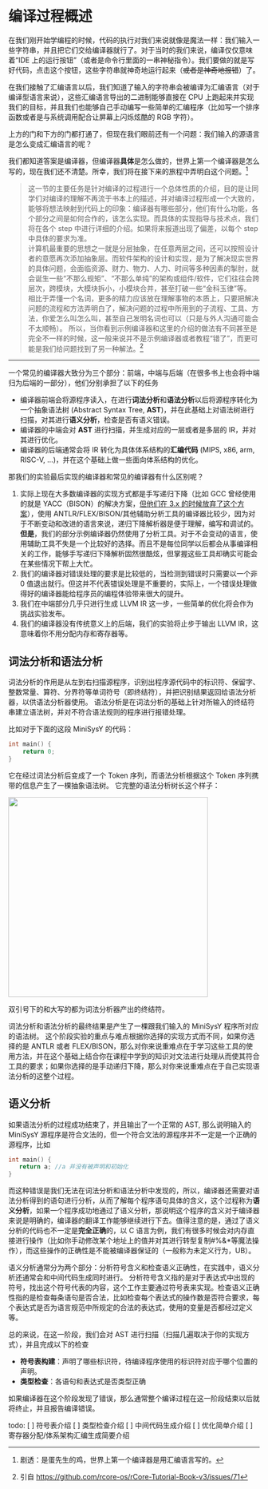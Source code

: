 # 编译过程概述

在我们刚开始学编程的时候，代码的执行对我们来说就像是魔法一样：我们输入一些字符串，并且把它们交给编译器就行了。对于当时的我们来说，编译仅仅意味着“IDE 上的运行按钮”（或者是命令行里面的一串神秘指令）。我们要做的就是写好代码，点击这个按钮，这些字符串就神奇地运行起来（~~或者是神奇地报错~~）了。

在我们接触了汇编语言以后，我们知道了输入的字符串会被编译为汇编语言（对于编译型语言来说），这些汇编语言导出的二进制能够直接在 CPU 上跑起来并实现我们的目标，并且我们也能够自己手动编写一些简单的汇编程序（比如写一个排序函数或者是与系统调用配合让屏幕上闪烁炫酷的 RGB 字符）。

上方的门和下方的门都打通了，但现在我们眼前还有一个问题：我们输入的源语言是怎么变成汇编语言的呢？

我们都知道答案是编译器，但编译器**具体**是怎么做的，世界上第一个编译器是怎么写的，现在我们还不清楚。所幸，我们将在接下来的旅程中弄明白这个问题。[^1]

[^1]: 剧透：是蛋先生的鸡，世界上第一个编译器是用汇编语言写的。

> 这一节的主要任务是针对编译的过程进行一个总体性质的介绍，目的是让同学们对编译的理解不再流于书本上的描述，并对编译过程形成一个大致的，能够将想法映射到代码上的印象：编译器有哪些部分，他们有什么功能，各个部分之间是如何合作的，该怎么实现。而具体的实现指导与技术点，我们将在各个 step 中进行详细的介绍。如果将来报道出现了偏差，以每个 step 中具体的要求为准。  
> 计算机最重要的思想之一就是分层抽象，在任意两层之间，还可以按照设计者的意愿再次添加抽象层。而软件架构的设计和实现，是为了解决现实世界的具体问题，会面临资源、财力、物力、人力、时间等多种因素的掣肘，就会诞生一些“不那么规矩”、“不那么单纯”的架构或组件/软件，它们往往会跨层次，跨模块，大模块拆小，小模块合并，甚至打破一些“金科玉律”等。    
> 相比于弄懂一个名词，更多的精力应该放在理解事物的本质上，只要把解决问题的流程和方法弄明白了，解决问题的过程中所用到的子流程、工具、方法，你爱怎么叫怎么叫，甚至自己发明名词也可以（只是与外人沟通可能会不太顺畅）。
> 所以，当你看到示例编译器和这里的介绍的做法有不同甚至是完全不一样的时候，这一般来说并不是示例编译器或者教程“错了”，而更可能是我们给问题找到了另一种解法。[^2] 

 [^2]: 引自 https://github.com/rcore-os/rCore-Tutorial-Book-v3/issues/71

------

一个常见的编译器大致分为三个部分：前端，中端与后端（在很多书上也会将中端归为后端的一部分），他们分别承担了以下的任务

- 编译器前端会将源程序读入，在进行**词法分析**和**语法分析**以后将源程序转化为一个抽象语法树 (Abstract Syntax Tree, **AST**)，并在此基础上对语法树进行扫描，对其进行**语义分析**，检查是否有语义错误。
- 编译器的中端会对 **AST** 进行扫描，并生成对应的一层或者是多层的 IR，并对其进行优化。
- 编译器的后端通常会将 IR 转化为具体体系结构的**汇编代码** (MIPS, x86, arm, RISC-V, ...)，并在这个基础上做一些面向体系结构的优化。

那我们的实验最后实现的编译器和常见的编译器有什么区别呢？

1. 实际上现在大多数编译器的实现方式都是手写递归下降（比如 GCC 曾经使用的就是 YACC（BISON）的解决方案，[但他们在 3.x 的时候放弃了这个方案](http://gcc.gnu.org/wiki/New_C_Parser )），使用 ANTLR/FLEX/BISON/其他辅助分析工具的编译器比较少，因为对于不断变动和改进的语言来说，递归下降解析器是便于理解，编写和调试的。
   **但是**，我们的部分示例编译器仍然使用了分析工具。对于不会变动的语言，使用辅助工具不失是一个比较好的选择。而且不是每位同学以后都会从事编译相关的工作，能够手写递归下降解析固然很酷炫，但掌握这些工具却确实可能会在某些情况下帮上大忙。
2. 我们的编译器对错误处理的要求是比较低的，当检测到错误时只需要以一个非 0 值退出就行。但这并不代表错误处理是不重要的，实际上，一个错误处理做得好的编译器能给程序员的编程体验带来很大的提升。
3. 我们在中端部分几乎只进行生成 LLVM IR 这一步，一些简单的优化将会作为挑战实验发布。
4. 我们的编译器没有传统意义上的后端，我们的实验将止步于输出 LLVM IR，这意味着你不用分配内存和寄存器等。

## 词法分析和语法分析
词法分析的作用是从左到右扫描源程序，识别出程序源代码中的标识符、保留字、整数常量、算符、分界符等单词符号（即终结符），并把识别结果返回给语法分析器，以供语法分析器使用。
语法分析是在词法分析的基础上针对所输入的终结符串建立语法树，并对不符合语法规则的程序进行报错处理。

比如对于下面的这段 MiniSysY 的代码：

``` c
int main() {
    return 0;
}
```

它在经过词法分析后变成了一个 Token 序列，而语法分析根据这个 Token 序列携带的信息产生了一棵抽象语法树。
它完整的语法分析树长这个样子：

<img src = "./../files/parsetree.png" width="400px">

双引号下的和大写的都为词法分析器产出的终结符。

词法分析和语法分析的最终结果是产生了一棵跟我们输入的 MiniSysY 程序所对应的语法树。
这个阶段实验的重点与难点根据你选择的实现方式而不同，如果你选择的是 ANTLR 或者 FLEX/BISON，那么对你来说重难点在于学习这些工具的使用方法，并在这个基础上结合你在课程中学到的知识对文法进行处理从而使其符合工具的要求；如果你选择的是手动递归下降，那么对你来说重难点在于自己实现语法分析的这整个过程。

## 语义分析

如果语法分析的过程成功结束了，并且输出了一个正常的 AST, 那么说明输入的 MiniSysY 源程序是符合文法的，但一个符合文法的源程序并不一定是一个正确的源程序，比如
```c
int main() {
   return a; //a 并没有被声明和初始化
}
```
而这种错误是我们无法在词法分析和语法分析中发现的，所以，编译器还需要对语法分析得到的语句进行分析，从而了解每个程序语句具体的含义，这个过程称为**语义分析**，如果一个程序成功地通过了语义分析，那说明这个程序的含义对于编译器来说是明确的，编译器的翻译工作能够继续进行下去。值得注意的是，通过了语义分析的代码也不一定是**完全正确**的，以 C 语言为例，我们有很多时候会对内存直接进行操作（比如你手动修改某个地址上的值并对其进行转型复制#%&*等魔法操作），而这些操作的正确性是不能被编译器保证的（一般称为未定义行为，UB）。

语义分析通常分为两个部分：分析符号含义和检查语义正确性，在实践中，语义分析还通常会和中间代码生成同时进行。
分析符号含义指的是对于表达式中出现的符号，找出这个符号代表的内容，这个工作主要通过符号表来实现。检查语义正确性指的是检查每条语句是否合法，比如检查每个表达式的操作数是否符合要求，每个表达式是否为语言规范中所规定的合法的表达式，使用的变量是否都经过定义等。

总的来说，在这一阶段，我们会对 AST 进行扫描（扫描几遍取决于你的实现方式），并且完成以下的检查

- **符号表构建**：声明了哪些标识符，待编译程序使用的标识符对应于哪个位置的声明。
- **类型检查**：各语句和表达式是否类型正确

如果编译器在这个阶段发现了错误，那么通常整个编译过程在这一阶段结束以后就将终止，并且报告编译错误。

todo:
[ ] 符号表介绍
[ ] 类型检查介绍
[ ] 中间代码生成介绍
[ ] 优化简单介绍
[ ] 寄存器分配/体系架构汇编生成简要介绍  
